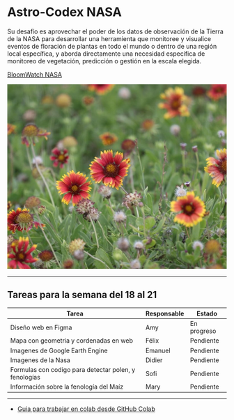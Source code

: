 # Astro-Codex NASA
Su desafío es aprovechar el poder de los datos de observación de la Tierra de la NASA para desarrollar una herramienta que monitoree y visualice eventos de floración de plantas en todo el mundo o dentro de una región local específica, y aborda directamente una necesidad específica de monitoreo de vegetación, predicción o gestión en la escala elegida.
 
 [BloomWatch NASA](https://www.spaceappschallenge.org/2025/challenges/bloomwatch-an-earth-observation-application-for-global-flowering-phenology/?tab=details)
 
 ![BLOOMWATCH](assets/images/BloomWatch.jpg)
 
 ---
 
 ## Tareas para la semana del 18 al 21

| Tarea | Responsable | Estado |
|-------|-------------|--------|
| Diseño web en Figma | Amy | En progreso |
| Mapa con geometria y cordenadas en web | Félix | Pendiente |
| Imagenes de Google Earth Engine | Emanuel | Pendiente |
| Imagenes de la Nasa | Didier | Pendiente |
| Formulas con codigo para detectar polen, y fenologías | Sofi | Pendiente |
| Información sobre la fenología del Maíz |   Mary      | Pendiente |
 
 ---

* [Guia para trabajar en colab desde GitHub Colab](/pages/GuiaColab)




